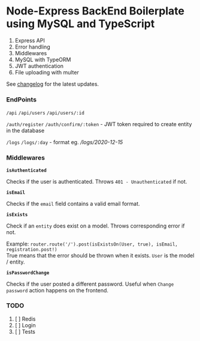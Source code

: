# Node-Express BackEnd Boilerplate using MySQL and TypeScript

1. Express API
2. Error handling
3. Middlewares
4. MySQL with TypeORM
5. JWT authentication
6. File uploading with multer

See [changelog](https://github.com/kmpizmad/node-express-mysql-typescript-boilerplate/blob/main/CHANGELOG.md) for the latest updates.

### EndPoints

`/api`
`/api/users`
`/api/users/:id`

`/auth/register`
`/auth/confirm/:token` - JWT token required to create entity in the database

`/logs`
`/logs/:day` - format eg. _/logs/2020-12-15_

### Middlewares

**`isAuthenticated`**

Checks if the user is authenticated. Throws `401 - Unauthenticated` if not.

**`isEmail`**

Checks if the `email` field contains a valid email format.

**`isExists`**

Check if an `entity` does exist on a model. Throws corresponding error if not.

Example: `router.route('/').post(isExistsOn(User, true), isEmail, registration.post!)`<br />
True means that the error should be thrown when it exists. `User` is the model / entity.

**`isPasswordChange`**

Checks if the user posted a different password. Useful when `Change password` action happens on the frontend.

### TODO

1. [ ] Redis
2. [ ] Login
3. [ ] Tests
